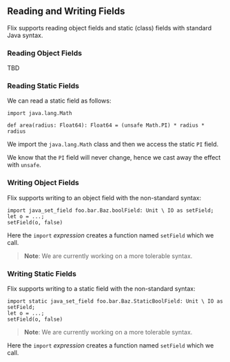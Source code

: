 ## Reading and Writing Fields

Flix supports reading object fields and static (class) fields with standard Java
syntax.

### Reading Object Fields

TBD

### Reading Static Fields

We can read a static field as follows:

```flix
import java.lang.Math

def area(radius: Float64): Float64 = (unsafe Math.PI) * radius * radius
```

We import the `java.lang.Math` class and then we access the static `PI` field. 

We know that the `PI` field will never change, hence we cast away the effect with `unsafe`.

### Writing Object Fields

Flix supports writing to an object field with the non-standard syntax:

```flix
import java_set_field foo.bar.Baz.boolField: Unit \ IO as setField;
let o = ...;
setField(o, false)
```

Here the `import` *expression* creates a function named `setField` which we
call. 

> **Note**: We are currently working on a more tolerable syntax.

### Writing Static Fields

Flix supports writing to a static field with the non-standard syntax:

```flix
import static java_set_field foo.bar.Baz.StaticBoolField: Unit \ IO as setField;
let o = ...;
setField(o, false)
```
> **Note**: We are currently working on a more tolerable syntax.

Here the `import` *expression* creates a function named `setField` which we
call. 